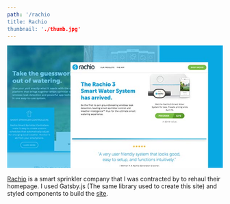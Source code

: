 ```yaml
---
path: '/rachio
title: Rachio
thumbnail: './thumb.jpg'
---
```


![Rachio](thumb.jpg)

[Rachio](https://rachio.com) is a smart sprinkler company that I was contracted by to rehaul their homepage. I used Gatsby.js (The same library used to create this site) and styled components to build the [site](https://github.com/EricSSartorius/bloctime).
